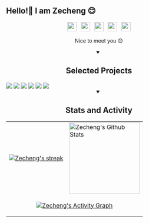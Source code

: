 ## Hello!👋 I am Zecheng 😊

<p align="center">
  <a href="https://www.linkedin.com/in/zechengzhang"><img src="https://cdn.jsdelivr.net/npm/simple-icons@3.12.3/icons/linkedin.svg" height="25" /></a>&nbsp;&nbsp;&nbsp;<a href="https://twitter.com/zechengzh"><img src="https://cdn.jsdelivr.net/npm/simple-icons@3.12.3/icons/twitter.svg" height="25" /></a>&nbsp;&nbsp;&nbsp;<a href="https://www.instagram.com/zechengzh"><img src="https://cdn.jsdelivr.net/npm/simple-icons@3.12.3/icons/instagram.svg" height="25" /></a>&nbsp;&nbsp;&nbsp;<a href="https://scholar.google.com/citations?user=COTsaIgAAAAJ&hl=en"><img src="https://cdn.jsdelivr.net/npm/simple-icons@3.12.3/icons/googlescholar.svg" height="25" /></a>&nbsp;&nbsp;&nbsp;<a href="https://github.com/zechengz"><img src="https://cdn.jsdelivr.net/npm/simple-icons@3.12.3/icons/github.svg" height="25" /></a>
</p>

<p align="center">
  Nice to meet you 😊
</p>

<details open>
  <summary align="center"><h2>Selected Projects</h2></summary>
  <a href="https://github.com/pyg-team/pytorch_geometric" target="_blank"><img align="center" src="https://github-readme-stats.vercel.app/api/pin/?username=pyg-team&repo=pytorch_geometric&theme=telegram"></a>
  <a href="https://github.com/pyg-team/pytorch-frame" target="_blank"><img align="center" src="https://github-readme-stats.vercel.app/api/pin/?username=pyg-team&repo=pytorch-frame&theme=telegram"></a>
  <a href="https://github.com/snap-stanford/relbench" target="_blank"><img align="center" src="https://github-readme-stats.vercel.app/api/pin/?username=snap-stanford&repo=relbench&theme=telegram"></a>
  <a href="https://github.com/snap-stanford/deepsnap" target="_blank"><img align="center" src="https://github-readme-stats.vercel.app/api/pin/?username=snap-stanford&repo=deepsnap&theme=telegram"></a>
  <a href="https://github.com/camel-ai/camel" target="_blank"><img align="center" src="https://github-readme-stats.vercel.app/api/pin/?username=camel-ai&repo=camel&theme=telegram"></a>
  <a href="https://github.com/camel-ai/crab" target="_blank"><img align="center" src="https://github-readme-stats.vercel.app/api/pin/?username=camel-ai&repo=crab&theme=telegram"></a>
</details>

<details open>
  <summary align="center"><h2>Stats and Activity</h2></summary>
    <table>
    <tr>
        <td>
        <a href="https://github.com/zechengz">
            <img title="Zecheng's GitHub Streak Stats" alt="Zecheng's streak" src="https://github-readme-streak-stats-eight.vercel.app/?user=zechengz&theme=telegram&hide_border=true"/>
        </a>
        </td>
        <td>
        <a href="https://github.com/zechengz">
            <img alt="Zecheng's Github Stats" src="https://github-readme-stats-rouge-ten-78.vercel.app/api?username=zechengz&show_icons=true&include_all_commits=true&count_private=true&theme=react&hide_border=true&bg_color=FFFFFF&title_color=0088CB&icon_color=0088CB&text_color=0088CB" height="192px"/>
        </a>
        </td>
    </tr>
    <tr>
        <td colspan="2" align="center">
        <p align="center">
            <a href="https://github.com/zechengz">
            <img alt="Zecheng's Activity Graph" src="https://github-readme-activity-graph.vercel.app/graph/?username=zechengz&bg_color=FFFFFF&color=0088CB&line=0088CB&point=000000&hide_border=true" />
            </a>
        </p>
        </td>
    </tr>
    </table>
</details>
